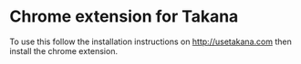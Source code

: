 # Chrome extension for Takana

To use this follow the installation instructions on http://usetakana.com then install the chrome extension.
